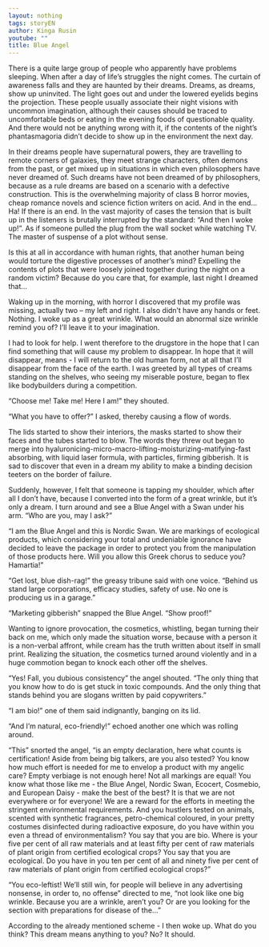 ```yaml
---
layout: nothing
tags: storyEN
author: Kinga Rusin
youtube: ""
title: Blue Angel
---
```

There is a quite large group of people who apparently have problems sleeping. When after a day of life’s struggles the night comes. The curtain of awareness falls and they are haunted by their dreams. Dreams, as dreams, show up uninvited. The light goes out and under the lowered eyelids begins the projection. These people usually associate their night visions with uncommon imagination, although their causes should be traced to uncomfortable beds or eating in the evening foods of questionable quality. And there would not be anything wrong with it, if the contents of the night’s phantasmagoria didn’t decide to show up in the environment the next day.

In their dreams people have supernatural powers, they are travelling to remote corners of galaxies, they meet strange characters, often demons from the past, or get mixed up in situations in which even philosophers have never dreamed of. Such dreams have not been dreamed of by philosophers, because as a rule dreams are based on a scenario with a defective construction. This is the overwhelming majority of class B horror movies, cheap romance novels and science fiction writers on acid. And in the end... Ha! If there is an end. In the vast majority of cases the tension that is built up in the listeners is brutally interrupted by the standard: “And then I woke up!”. As if someone pulled the plug from the wall socket while watching TV. The master of suspense of a plot without sense.

Is this at all in accordance with human rights, that another human being would torture the digestive processes of another’s mind? Expelling the contents of plots that were loosely joined together during the night on a random victim? Because do you care that, for example, last night I dreamed that...

Waking up in the morning, with horror I discovered that my profile was missing, actually two – my left and right. I also didn’t have any hands or feet. Nothing. I woke up as a great wrinkle. What would an abnormal size wrinkle remind you of? I’ll leave it to your imagination.

I had to look for help. I went therefore to the drugstore in the hope that I can find something that will cause my problem to disappear. In hope that it will disappear, means - I will return to the old human form, not at all that I’ll disappear from the face of the earth. I was greeted by all types of creams standing on the shelves, who seeing my miserable posture, began to flex like bodybuilders during a competition.

“Choose me! Take me! Here I am!” they shouted.

“What you have to offer?” I asked, thereby causing a flow of words.

The lids started to show their interiors, the masks started to show their faces and the tubes started to blow. The words they threw out began to merge into hyaluronicing-micro-macro-lifting-moisturizing-matifying-fast absorbing, with liquid laser formula, with particles, firming gibberish. It is sad to discover that even in a dream my ability to make a binding decision teeters on the border of failure.

Suddenly, however, I felt that someone is tapping my shoulder, which after all I don’t have, because I converted into the form of a great wrinkle, but it’s only a dream. I turn around and see a Blue Angel with a Swan under his arm.
“Who are you, may I ask?”

“I am the Blue Angel and this is Nordic Swan. We are markings of ecological products, which considering your total and undeniable ignorance have decided to leave the package in order to protect you from the manipulation of those products here. Will you allow this Greek chorus to seduce you? Hamartia!”

“Get lost, blue dish-rag!” the greasy tribune said with one voice. “Behind us stand large corporations, efficacy studies, safety of use. No one is producing us in a garage.”

“Marketing gibberish” snapped the Blue Angel. “Show proof!”

Wanting to ignore provocation, the cosmetics, whistling, began turning their back on me, which only made ​​the situation worse, because with a person it is a non-verbal affront, while cream has the truth written about itself in small print. Realizing the situation, the cosmetics turned around violently and in a huge commotion began to knock each other off the shelves.

“Yes! Fall, you dubious consistency” the angel shouted. “The only thing that you know how to do is get stuck in toxic compounds. And the only thing that stands behind you are slogans written by paid copywriters.”

“I am bio!” one of them said indignantly, banging on its lid.

“And I’m natural, eco-friendly!” echoed another one which was rolling around.

“This” snorted the angel, “is an empty declaration, here what counts is certification! Aside from being big talkers, are you also tested? You know how much effort is needed for me to envelop a product with my angelic care? Empty verbiage is not enough here! Not all markings are equal! You know what those like me - the Blue Angel, Nordic Swan, Ecocert, Cosmebio, and European Daisy - make the best of the best? It is that we are not everywhere or for everyone! We are a reward for the efforts in meeting the stringent environmental requirements. And you hustlers tested on animals, scented with synthetic fragrances, petro-chemical coloured, in your pretty costumes disinfected during radioactive exposure, do you have within you even a thread of environmentalism? You say that you are bio. Where is your five per cent of all raw materials and at least fifty per cent of raw materials of plant origin from certified ecological crops? You say that you are ecological. Do you have in you ten per cent of all and ninety five per cent of raw materials of plant origin from certified ecological crops?”

“You eco-leftist! We’ll still win, for people will believe in any advertising nonsense, in order to, no offense” directed to me, “not look like one big wrinkle. Because you are a wrinkle, aren’t you? Or are you looking for the section with preparations for disease of the...”

According to the already mentioned scheme - I then woke up. What do you think? This dream means anything to you? No? It should.